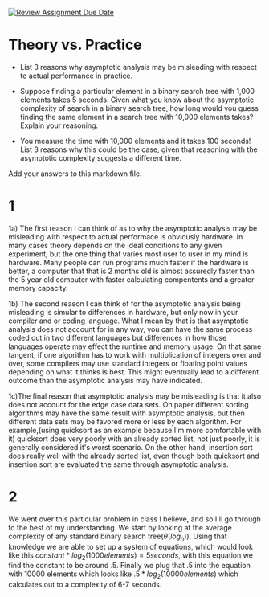 [![Review Assignment Due Date](https://classroom.github.com/assets/deadline-readme-button-24ddc0f5d75046c5622901739e7c5dd533143b0c8e959d652212380cedb1ea36.svg)](https://classroom.github.com/a/FgMJElkj)
# Theory vs. Practice

- List 3 reasons why asymptotic analysis may be misleading with respect to
  actual performance in practice.

- Suppose finding a particular element in a binary search tree with 1,000
  elements takes 5 seconds. Given what you know about the asymptotic complexity
  of search in a binary search tree, how long would you guess finding the same
  element in a search tree with 10,000 elements takes? Explain your reasoning.

- You measure the time with 10,000 elements and it takes 100 seconds! List 3
  reasons why this could be the case, given that reasoning with the asymptotic
  complexity suggests a different time.

Add your answers to this markdown file.

# 1
1a) The first reason I can think of as to why the asymptotic analysis may be misleading with respect to actual performace is obviously hardware.
In many cases theory depends on the ideal conditions to any given experiment, but the one thing that varies most user to user in my mind is hardware.
Many people can run programs much faster if the hardware is better, a computer that that is 2 months old is almost assuredly faster than the 5 year old computer
with faster calculating compentents and a greater memory capacity.

1b) The second reason I can think of for the asymptotic analysis being misleading is simular to differences in hardware, but only now in your compiler and or coding language. What I mean by that
is that asymptotic analysis does not account for in any way, you can have the same process coded out in two different languages but differences in how those languages operate may effect the runtime and memory usage.
On that same tangent, if one algorithm has to work with multiplication of integers over and over, some compilers may use standard integers or floating point values depending on what it thinks is best. 
This might eventually lead to a different outcome than the asymptotic analysis may have indicated.

1c)The final reason that asymptotic analysis may be misleading is that it also does not account for the edge case data sets. On paper different sorting algorithms 
may have the same result with asymptotic analysis, but then different data sets may be favored more or less by each algorithm. For example,(using quicksort as an example because I'm more comfortable with it)
quicksort does very poorly with an already sorted list, not just poorly, it is generally considered it's worst scenario. On the other hand, insertion sort does really well with the already sorted list,
even though both quicksort and insertion sort are evaluated the same through asymptotic analysis.

# 2

We went over this particular problem in class I believe, and so I'll go through to the best of my understanding. We start by looking at the average complexity of any standard binary search tree($\theta(log_n$)). Using that knowledge
we are able to set up a system of equations, which would look like this $constant * log_2(1000 elements) = 5 seconds$, with this equation we find the constant to be around $.5$. Finally we plug that $.5$ into the equation with $10000$ elements which looks like
$.5 * log_2(10000 elements)$ which calculates out to a complexity of 6-7 seconds.
